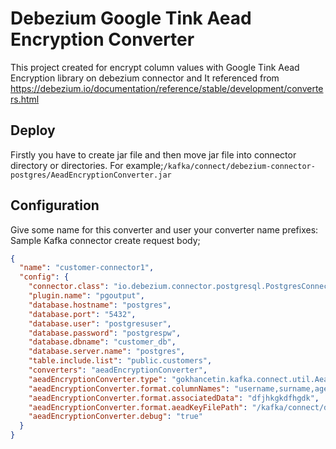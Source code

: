# Debezium Google Tink Aead Encryption Converter
This project created for encrypt column values with Google Tink Aead Encryption library on debezium connector and It referenced from https://debezium.io/documentation/reference/stable/development/converters.html


## Deploy
Firstly you have to create jar file and then move jar file into connector directory or directories. For example;`/kafka/connect/debezium-connector-postgres/AeadEncryptionConverter.jar`

## Configuration

Give some name for this converter and user your converter name prefixes:
Sample Kafka connector create request body;
```json
{
  "name": "customer-connector1",
  "config": {
    "connector.class": "io.debezium.connector.postgresql.PostgresConnector",
    "plugin.name": "pgoutput",
    "database.hostname": "postgres",
    "database.port": "5432",
    "database.user": "postgresuser",
    "database.password": "postgrespw",
    "database.dbname": "customer_db",
    "database.server.name": "postgres",
    "table.include.list": "public.customers",
    "converters": "aeadEncryptionConverter",
    "aeadEncryptionConverter.type": "gokhancetin.kafka.connect.util.AeadEncryptionConverter",
    "aeadEncryptionConverter.format.columnNames": "username,surname,age",
    "aeadEncryptionConverter.format.associatedData": "dfjhkgkdfhgdk",
    "aeadEncryptionConverter.format.aeadKeyFilePath": "/kafka/connect/debezium-connector-postgres/key_file.json",
    "aeadEncryptionConverter.debug": "true"
  }
}
```